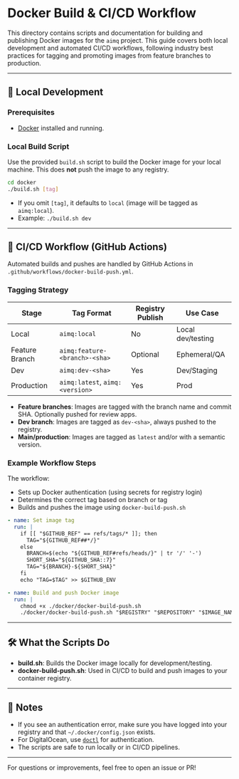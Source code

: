 # Docker Build & CI/CD Workflow

This directory contains scripts and documentation for building and publishing Docker images for the `aimq` project. This guide covers both local development and automated CI/CD workflows, following industry best practices for tagging and promoting images from feature branches to production.

---

## 🚀 Local Development

### Prerequisites
- [Docker](https://docs.docker.com/get-docker/) installed and running.

### Local Build Script
Use the provided `build.sh` script to build the Docker image for your local machine. This does **not** push the image to any registry.

```sh
cd docker
./build.sh [tag]
```
- If you omit `[tag]`, it defaults to `local` (image will be tagged as `aimq:local`).
- Example: `./build.sh dev`

---

## 🤖 CI/CD Workflow (GitHub Actions)

Automated builds and pushes are handled by GitHub Actions in `.github/workflows/docker-build-push.yml`.

### Tagging Strategy
| Stage            | Tag Format                      | Registry Publish | Use Case                |
|------------------|---------------------------------|------------------|-------------------------|
| Local            | `aimq:local`                    | No               | Local dev/testing       |
| Feature Branch   | `aimq:feature-<branch>-<sha>`   | Optional         | Ephemeral/QA            |
| Dev              | `aimq:dev-<sha>`                | Yes              | Dev/Staging             |
| Production       | `aimq:latest`, `aimq:<version>` | Yes              | Prod                    |

- **Feature branches**: Images are tagged with the branch name and commit SHA. Optionally pushed for review apps.
- **Dev branch**: Images are tagged as `dev-<sha>`, always pushed to the registry.
- **Main/production**: Images are tagged as `latest` and/or with a semantic version.

### Example Workflow Steps

The workflow:
- Sets up Docker authentication (using secrets for registry login)
- Determines the correct tag based on branch or tag
- Builds and pushes the image using `docker-build-push.sh`

```yaml
- name: Set image tag
  run: |
    if [[ "$GITHUB_REF" == refs/tags/* ]]; then
      TAG="${GITHUB_REF##*/}"
    else
      BRANCH=$(echo "${GITHUB_REF#refs/heads/}" | tr '/' '-')
      SHORT_SHA="${GITHUB_SHA::7}"
      TAG="${BRANCH}-${SHORT_SHA}"
    fi
    echo "TAG=$TAG" >> $GITHUB_ENV

- name: Build and push Docker image
  run: |
    chmod +x ./docker/docker-build-push.sh
    ./docker/docker-build-push.sh "$REGISTRY" "$REPOSITORY" "$IMAGE_NAME" "$TAG"
```

---

## 🛠️ What the Scripts Do
- **build.sh**: Builds the Docker image locally for development/testing.
- **docker-build-push.sh**: Used in CI/CD to build and push images to your container registry.

---

## 📝 Notes
- If you see an authentication error, make sure you have logged into your registry and that `~/.docker/config.json` exists.
- For DigitalOcean, use [`doctl`](https://docs.digitalocean.com/reference/doctl/) for authentication.
- The scripts are safe to run locally or in CI/CD pipelines.

---

For questions or improvements, feel free to open an issue or PR!

